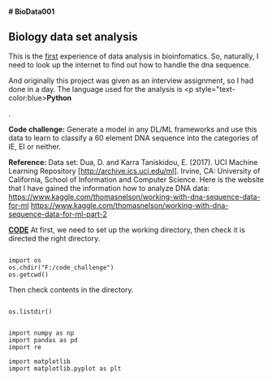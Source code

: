 <h4># BioData001</h4>
<h2>Biology data set analysis</h2>

This is the <u>first</u> experience of data analysis in bioinfomatics.
So, naturally, I need to look up the internet to find out how to handle the dna sequence.

And originally this project was given as an interview assignment, so I had done in a day.
The language used for the analysis is <p style="text-color:blue><b>Python</b></p>.

<b>Code challenge:</b>
Generate a model in any DL/ML frameworks and use this data to learn to classify
a 60 element DNA sequence into the categories of IE, EI or neither.

<b>Reference:</b>
Data set: Dua, D. and Karra Taniskidou, E. (2017). UCI Machine Learning Repository [http://archive.ics.uci.edu/ml].
Irvine, CA: University of California, School of Information and Computer Science.
Here is the website that I have gained the information how to analyze DNA data:
https://www.kaggle.com/thomasnelson/working-with-dna-sequence-data-for-ml
https://www.kaggle.com/thomasnelson/working-with-dna-sequence-data-for-ml-part-2

<b><u>CODE</u></b>
At first, we need to set up the working directory, then check it is directed the right directory.
<pre><code>
import os
os.chdir("F:/code_challenge")
os.getcwd()
</code></pre>
Then check contents in the directory.
<pre><code>
os.listdir()
</pre></code>

<pre><code>
import numpy as np
import pandas as pd
import re

import matplotlib
import matplotlib.pyplot as plt
</pre></code>

<pre><code></pre></code>

<pre><code></pre></code>

<pre><code></pre></code>

<pre><code></pre></code>

<pre><code></pre></code>
